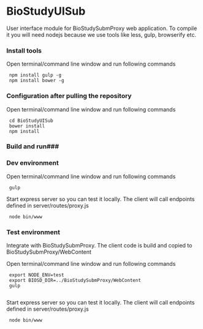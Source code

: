 # BioStudyUISub #

User interface module for BioStudySubmProxy web application. To compile it you will need nodejs
because we use tools like less, gulp, browserify etc.

### Install tools ###
Open terminal/command line window and run following commands
```
 npm install gulp -g
 npm install bower -g

```

### Configuration after pulling the repository ###
Open terminal/command line window and run following commands
```
 cd BioStudyUISub
 bower install
 npm install

```

### Build and run###

### Dev environment ###

Open terminal/command line window and run following commands
```
 gulp

```

Start express server so you can test it locally. The client will call endpoints defined in server/routes/proxy.js
```
 node bin/www

```


### Test environment ###
Integrate with BioStudySubmProxy. The client code is build and copied to BioStudySubmProxy/WebContent

Open terminal/command line window and run following commands
```
 export NODE_ENV=test
 export BIOSD_DIR=../BioStudySubmProxy/WebContent
 gulp
 

```

Start express server so you can test it locally. The client will call endpoints defined in server/routes/proxy.js
```
 node bin/www

```
